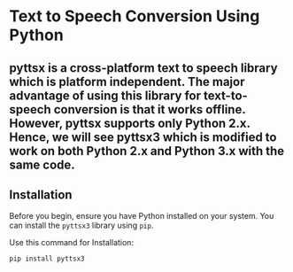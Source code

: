 # Text to Speech Conversion Using Python

pyttsx is a cross-platform text to speech library which is platform independent. The major advantage of using this library for text-to-speech conversion is that it works offline. However, pyttsx supports only Python 2.x. Hence, we will see pyttsx3 which is modified to work on both Python 2.x and Python 3.x with the same code.
---

## Installation

Before you begin, ensure you have Python installed on your system. You can install the `pyttsx3` library using `pip`.

Use this command for Installation:
```bash
pip install pyttsx3
```
